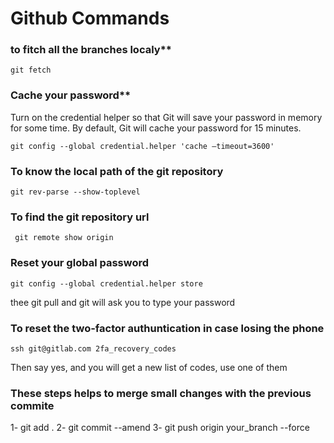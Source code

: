 # Github Commands

### to fitch all the branches localy**

```
git fetch
```
### Cache your password**
Turn on the credential helper so that Git will save your password in memory for some time. By default, Git will cache your password for 15 minutes.
```
git config --global credential.helper 'cache –timeout=3600'
```

### To know the local path of the git repository
```
git rev-parse --show-toplevel
```

### To find the git repository url
```
 git remote show origin
```

### Reset your global password 
```
git config --global credential.helper store
``` 
thee git pull and git will ask you to type your password 

### To reset the two-factor authuntication in case losing the phone 
```
ssh git@gitlab.com 2fa_recovery_codes
```
Then say yes, and you will get a new list of codes, use one of them 

### These steps helps to merge small changes with the previous commite
1- git add .
2- git commit --amend
3- git push origin your_branch --force